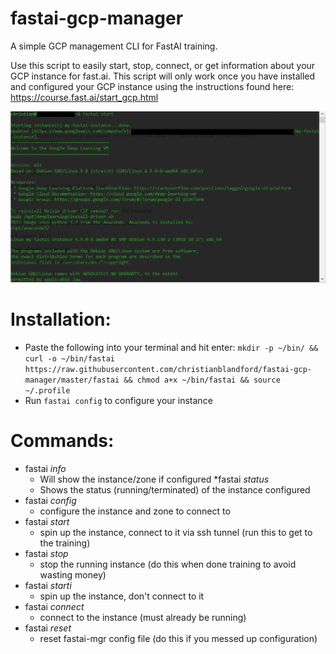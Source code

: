 # fastai-gcp-manager
A simple GCP management CLI for FastAI training.

Use this script to easily start, stop, connect, or get information about your GCP instance for fast.ai. This script will only work once you have installed and configured your GCP instance using the instructions found here: https://course.fast.ai/start_gcp.html

![Screenshot of the program running](https://raw.githubusercontent.com/christianblandford/fastai-gcp-manager/master/fastai-manager-screenshot.PNG)

# Installation:
* Paste the following into your terminal and hit enter: `mkdir -p ~/bin/ && curl -o ~/bin/fastai https://raw.githubusercontent.com/christianblandford/fastai-gcp-manager/master/fastai && chmod a+x ~/bin/fastai && source ~/.profile`
* Run `fastai config` to configure your instance


# Commands:
* fastai *info*
  * Will show the instance/zone if configured
*fastai *status*
  * Shows the status (running/terminated) of the instance configured
* fastai *config*
  * configure the instance and zone to connect to
* fastai *start*
  * spin up the instance, connect to it via ssh tunnel (run this to get to the training)
* fastai *stop*
  * stop the running instance (do this when done training to avoid wasting money)
* fastai *starti*
  * spin up the instance, don't connect to it
* fastai *connect*
  * connect to the instance (must already be running)
* fastai *reset*
  * reset fastai-mgr config file (do this if you messed up configuration)
